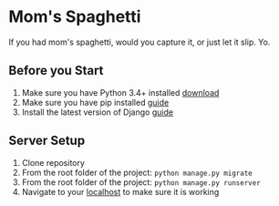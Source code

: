 # Mom's Spaghetti
If you had mom's spaghetti, would you capture it, or just let it slip. Yo.

## Before you Start
1. Make sure you have Python 3.4+ installed [download](http://www.python.org/downloads)
2. Make sure you have pip installed [guide](https://pip.pypa.io/en/stable/installing/)
3. Install the latest version of Django [guide](https://www.djangoproject.com/download/)

## Server Setup
1. Clone repository
2. From the root folder of the project: `python manage.py migrate`
3. From the root folder of the project: `python manage.py runserver`
4. Navigate to your [localhost](localhost:8000) to make sure it is working